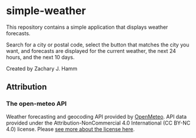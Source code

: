 # simple-weather

This repository contains a simple application that displays weather forecasts.

Search for a city or postal code, select the button that matches the city you want, and forecasts are displayed for the current weather, the next 24 hours, and the next 10 days.

Created by Zachary J. Hamm

## Attribution

### The open-meteo API
Weather forecasting and geocoding API provided by [OpenMeteo](https://open-meteo.com). API data provided under the
Attribution-NonCommercial 4.0 International (CC BY-NC 4.0) license. Please [see more about the license here](https://open-meteo.com/en/license).
